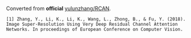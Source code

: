 Converted from **official** [yulunzhang/RCAN](https://github.com/yulunzhang/RCAN/tree/d4e7bb8854ae05d538f93fab54383c5a04c83139).

```
[1] Zhang, Y., Li, K., Li, K., Wang, L., Zhong, B., & Fu, Y. (2018). Image Super-Resolution Using Very Deep Residual Channel Attention Networks. In proceedings of European Conference on Computer Vision.
```
